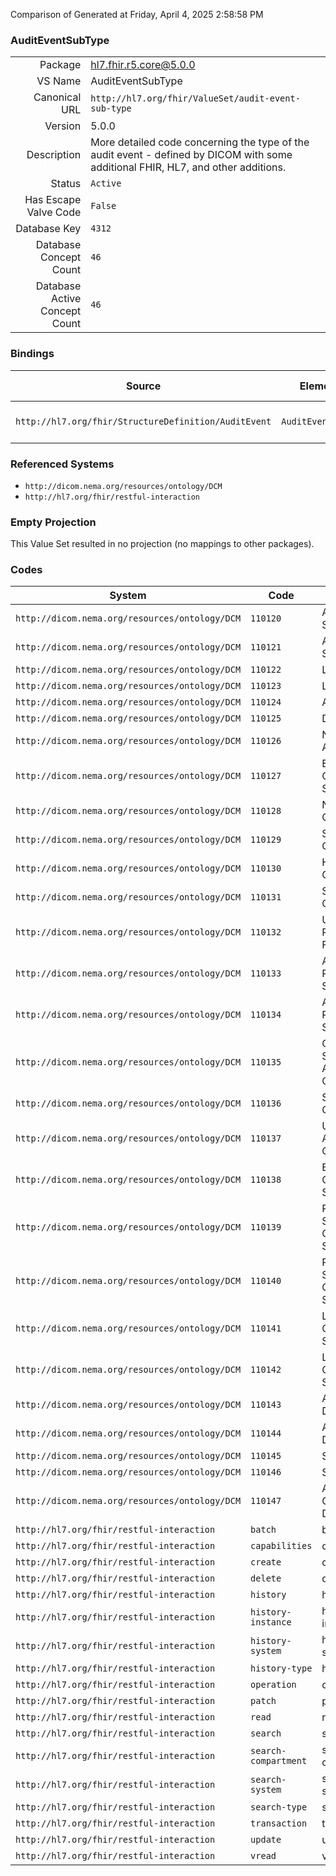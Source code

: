 Comparison of 
Generated at Friday, April 4, 2025 2:58:58 PM

### AuditEventSubType

|      |     |
| ---: | --- |
| Package | hl7.fhir.r5.core@5.0.0 |
| VS Name | AuditEventSubType |
| Canonical URL | `http://hl7.org/fhir/ValueSet/audit-event-sub-type` |
| Version | 5.0.0 |
| Description | More detailed code concerning the type of the audit event - defined by DICOM with some additional FHIR, HL7, and other additions. |
| Status | `Active` |
| Has Escape Valve Code | `False` |
| Database Key | `4312` |
| Database Concept Count | `46` |
| Database Active Concept Count | `46` |
### Bindings

| Source | Element | Binding | Strength | Element Short |
| ------ | ------- | ------- | -------- | ------------- |
| `http://hl7.org/fhir/StructureDefinition/AuditEvent` | `AuditEvent.code` | `http://hl7.org/fhir/ValueSet/audit-event-sub-type` | `Example` | Specific type of event |

### Referenced Systems

* `http://dicom.nema.org/resources/ontology/DCM`
* `http://hl7.org/fhir/restful-interaction`
### Empty Projection

This Value Set resulted in no projection (no mappings to other packages).

### Codes

| System | Code | Display |
| ------ | ---- | ------- |
| `http://dicom.nema.org/resources/ontology/DCM` | `110120` | Application Start |
| `http://dicom.nema.org/resources/ontology/DCM` | `110121` | Application Stop |
| `http://dicom.nema.org/resources/ontology/DCM` | `110122` | Login |
| `http://dicom.nema.org/resources/ontology/DCM` | `110123` | Logout |
| `http://dicom.nema.org/resources/ontology/DCM` | `110124` | Attach |
| `http://dicom.nema.org/resources/ontology/DCM` | `110125` | Detach |
| `http://dicom.nema.org/resources/ontology/DCM` | `110126` | Node Authentication |
| `http://dicom.nema.org/resources/ontology/DCM` | `110127` | Emergency Override Started |
| `http://dicom.nema.org/resources/ontology/DCM` | `110128` | Network Configuration |
| `http://dicom.nema.org/resources/ontology/DCM` | `110129` | Security Configuration |
| `http://dicom.nema.org/resources/ontology/DCM` | `110130` | Hardware Configuration |
| `http://dicom.nema.org/resources/ontology/DCM` | `110131` | Software Configuration |
| `http://dicom.nema.org/resources/ontology/DCM` | `110132` | Use of Restricted Function |
| `http://dicom.nema.org/resources/ontology/DCM` | `110133` | Audit Recording Stopped |
| `http://dicom.nema.org/resources/ontology/DCM` | `110134` | Audit Recording Started |
| `http://dicom.nema.org/resources/ontology/DCM` | `110135` | Object Security Attributes Changed |
| `http://dicom.nema.org/resources/ontology/DCM` | `110136` | Security Roles Changed |
| `http://dicom.nema.org/resources/ontology/DCM` | `110137` | User security Attributes Changed |
| `http://dicom.nema.org/resources/ontology/DCM` | `110138` | Emergency Override Stopped |
| `http://dicom.nema.org/resources/ontology/DCM` | `110139` | Remote Service Operation Started |
| `http://dicom.nema.org/resources/ontology/DCM` | `110140` | Remote Service Operation Stopped |
| `http://dicom.nema.org/resources/ontology/DCM` | `110141` | Local Service Operation Started |
| `http://dicom.nema.org/resources/ontology/DCM` | `110142` | Local Service Operation Stopped |
| `http://dicom.nema.org/resources/ontology/DCM` | `110143` | Authentication Decision |
| `http://dicom.nema.org/resources/ontology/DCM` | `110144` | Authorization Decision |
| `http://dicom.nema.org/resources/ontology/DCM` | `110145` | Session start |
| `http://dicom.nema.org/resources/ontology/DCM` | `110146` | Session stop |
| `http://dicom.nema.org/resources/ontology/DCM` | `110147` | Access Control Decision |
| `http://hl7.org/fhir/restful-interaction` | `batch` | batch |
| `http://hl7.org/fhir/restful-interaction` | `capabilities` | capabilities |
| `http://hl7.org/fhir/restful-interaction` | `create` | create |
| `http://hl7.org/fhir/restful-interaction` | `delete` | delete |
| `http://hl7.org/fhir/restful-interaction` | `history` | history |
| `http://hl7.org/fhir/restful-interaction` | `history-instance` | history-instance |
| `http://hl7.org/fhir/restful-interaction` | `history-system` | history-system |
| `http://hl7.org/fhir/restful-interaction` | `history-type` | history-type |
| `http://hl7.org/fhir/restful-interaction` | `operation` | operation |
| `http://hl7.org/fhir/restful-interaction` | `patch` | patch |
| `http://hl7.org/fhir/restful-interaction` | `read` | read |
| `http://hl7.org/fhir/restful-interaction` | `search` | search |
| `http://hl7.org/fhir/restful-interaction` | `search-compartment` | search-compartment |
| `http://hl7.org/fhir/restful-interaction` | `search-system` | search-system |
| `http://hl7.org/fhir/restful-interaction` | `search-type` | search-type |
| `http://hl7.org/fhir/restful-interaction` | `transaction` | transaction |
| `http://hl7.org/fhir/restful-interaction` | `update` | update |
| `http://hl7.org/fhir/restful-interaction` | `vread` | vread |
